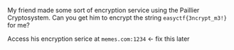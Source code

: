 My friend made some sort of encryption service using the Paillier Cryptosystem. Can you get him to encrypt the string `easyctf{3ncrypt_m3!}` for me?

Access his encryption serice at `memes.com:1234` <- fix this later